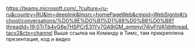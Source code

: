 https://teams.microsoft.com/_?culture=ru-ru&country=RU&lm=deeplink&lmsrc=homePageWeb&cmpid=WebSignIn#/school/conversations/%D0%9E%D0%B1%D1%89%D0%B8%D0%B9?threadId=19:0TrTb4vG6e7HSPCrE31Yv7GA9iGM_qmtmyl74lyFtVA1@thread.tacv2&ctx=channel
Выше ссылка на Команду в Тимс, там прикреплена презентация, код и видео

